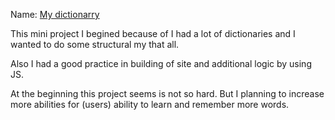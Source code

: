 Name: [My dictionarry](https://eclipseandrew.github.io/my_dictionarry/)

This mini project I begined because of I had a lot of dictionaries and I wanted to do some structural my that all.

Also I had a good practice in building of site and additional logic by using JS. 

At the beginning this project seems is not so hard. But I planning to increase more abilities for (users) ability to learn and remember more words.

